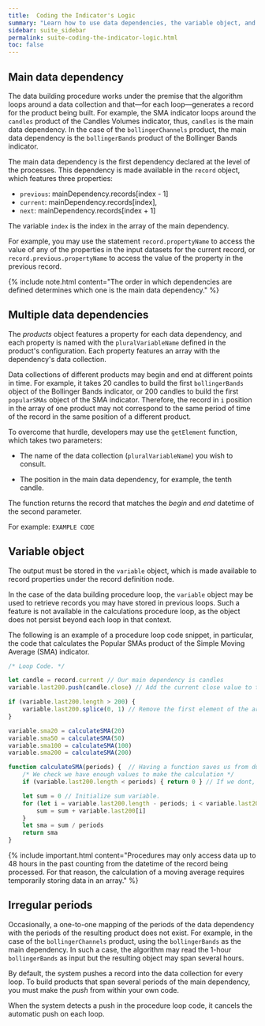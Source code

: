```yaml
---
title:  Coding the Indicator's Logic
summary: "Learn how to use data dependencies, the variable object, and how to deal with indicators with irregular periods."
sidebar: suite_sidebar
permalink: suite-coding-the-indicator-logic.html
toc: false
---
```


## Main data dependency

The data building procedure works under the premise that the algorithm loops around a data collection and that&mdash;for each loop&mdash;generates a record for the product being built. For example, the SMA indicator loops around the ```candles``` product of the Candles Volumes indicator, thus, ```candles``` is the main data dependency. In the case of the ```bollingerChannels``` product, the main data dependency is the ```bollingerBands``` product of the Bollinger Bands indicator.

The main data dependency is the first dependency declared at the level of the processes. This dependency is made available in the ```record``` object, which features three properties:

* ```previous```: mainDependency.records[index - 1]
* ```current```: mainDependency.records[index],
* ```next```: mainDependency.records[index + 1]

The variable ```index``` is the index in the array of the main dependency.

For example, you may use the statement ```record.propertyName``` to access the value of any of the properties in the input datasets for the current record, or ```record.previous.propertyName``` to access the value of the property in the previous record.

{% include note.html content="The order in which dependencies are defined determines which one is the main data dependency." %}

## Multiple data dependencies

The *products* object features a property for each data dependency, and each property is named with the ```pluralVariableName``` defined in the product's configuration. Each property features an array with the dependency's data collection.

Data collections of different products may begin and end at different points in time. For example, it takes 20 candles to build the first ```bollingerBands``` object of the Bollinger Bands indicator, or 200 candles to build the first ```popularSMAs``` object of the SMA indicator. Therefore, the record in ```i``` position in the array of one product may not correspond to the same period of time of the record in the same position of a different product.

To overcome that hurdle, developers may use the ```getElement``` function, which takes two parameters:

* The name of the data collection (```pluralVariableName```) you wish to consult.

* The position in the main data dependency, for example, the tenth candle.

The function returns the record that matches the *begin* and *end* datetime of the second parameter.

For example: ```EXAMPLE CODE```

## Variable object

The output must be stored in the ```variable``` object, which is made available to record properties under the record definition node.

In the case of the data building procedure loop, the ```variable``` object may be used to retrieve records you may have stored in previous loops. Such a feature is not available in the calculations procedure loop, as the object does not persist beyond each loop in that context.


The following is an example of a procedure loop code snippet, in particular, the code that calculates the Popular SMAs product of the Simple Moving Average (SMA) indicator.

```js
/* Loop Code. */

let candle = record.current // Our main dependency is candles 
variable.last200.push(candle.close) // Add the current close value to the last 200 array.

if (variable.last200.length > 200) {
    variable.last200.splice(0, 1) // Remove the first element of the array to keep it at a maximun of 200 elements.
}

variable.sma20 = calculateSMA(20)
variable.sma50 = calculateSMA(50)
variable.sma100 = calculateSMA(100)
variable.sma200 = calculateSMA(200)

function calculateSMA(periods) {  // Having a function saves us from duplicating code.
    /* We check we have enough values to make the calculation */
    if (variable.last200.length < periods) { return 0 } // If we dont, we define the value is zero.

    let sum = 0 // Initialize sum variable. 
    for (let i = variable.last200.length - periods; i < variable.last200.length; i++) { // Iterate through the last periods
        sum = sum + variable.last200[i]
    }
    let sma = sum / periods
    return sma
}
```

{% include important.html content="Procedures may only access data up to 48 hours in the past counting from the datetime of the record being processed. For that reason, the calculation of a moving average requires temporarily storing data in an array." %}

## Irregular periods

Occasionally, a one-to-one mapping of the periods of the data dependency with the periods of the resulting product does not exist. For example, in the case of the ```bollingerChannels``` product, using the ```bollingerBands``` as the main dependency. In such a case, the algorithm may read the 1-hour ```bollingerBands``` as input but the resulting object may span several hours.

By default, the system pushes a record into the data collection for every loop. To build products that span several periods of the main dependency, you must make the *push* from within your own code.

When the system detects a push in the procedure loop code, it cancels the automatic push on each loop.
